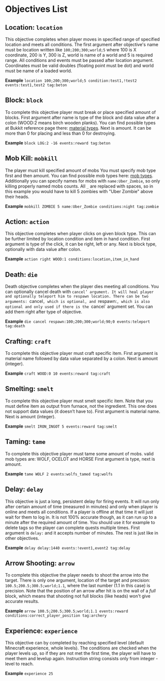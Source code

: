 # Objectives List

## Location: `location`

This objective completes when player moves in specified range of specified location and meets all conditions. The first argument after objective's name must be location written like `100;200;300;world;5` where 100 is X coordinate, 200 is Y, 300 is Z, world is name of a world and 5 is required range. All conditions and events must be passed after location argument. Coordinates must be valid doubles (floating point must be dot) and world must be name of a loaded world.

**Example** `location 100;200;300;world;5 condition:test1,!test2 events:test1,test2 tag:beton`

## Block: `block`

To complete this objective player must break or place specified amount of blocks. First argument after name is type of the block and data value after a colon (WOOD:2 means birch wooden planks). You can find possible types at Bukkit reference page there: [material types](https://hub.spigotmc.org/javadocs/spigot/org/bukkit/Material.html). Next is amount. It can be more than 0 for placing and less than 0 for destroying.

**Example** `block LOG:2 -16 events:reward tag:beton`

## Mob Kill: `mobkill`

The player must kill specified amount of mobs You must specify mob type first and then amount. You can find possible mob types here: [mob types](https://hub.spigotmc.org/javadocs/spigot/org/bukkit/entity/EntityType.html). Additionally you can specify names for mobs with `name:Uber_Zombie`, so only killing properly named mobs counts. All `_` are replaced with spaces, so in this example you would have to kill 5 zombies with "Uber Zombie" above their heads.

**Example** `mobkill ZOMBIE 5 name:Uber_Zombie conditions:night tag:zombie`

## Action: `action`

This objective completes when player clicks on given block type. This can be further limited by location condition and item in hand condition. First argument is type of the click, it can be right, left or any. Next is block type, optionally with data value after colon.

**Example** `action right WOOD:1 conditions:location,item_in_hand`

## Death: `die`

Death objective completes when the player dies meeting all conditions. You can optionally cancel death with `cancel’ argument. It will heal player and optionally teleport him to respawn location. There can be two arguments: `cancel`, which is optional, and `respawn:`, which is also optional and only used if there is the `cancel` argument set. You can add them right after type of objective.

**Example** `die cancel respawn:100;200;300;world;90;0 events:teleport tag:death`

## Crafting: `craft`

To complete this objective player must craft specific item. First argument is material name followed by data value separated by a colon. Next is amount (integer).

**Example** `craft WOOD:0 10 events:reward tag:craft`

## Smelting: `smelt`

To complete this objective player must smelt specific item. Note that you must define item as output from furnace, not the ingredient. This one does not support data values (it doesn’t have to). First argument is material name. Next is amount (integer).

**Example** `smelt IRON_INGOT 5 events:reward tag:smelt`

## Taming: `tame`

To complete this objective player must tame some amount of mobs. valid mob types are: WOLF, OCELOT and HORSE First argument is type, next is amount.

**Example** `tame WOLF 2 events:wolfs_tamed tag:wolfs`

## Delay: `delay`

This objective is just a long, persistent delay for firing events. It will run only after certain amount of time (measured in minutes) and only when player is online and meets all conditions. If a player is offline at that time it will just wait for them to log in. It is not 100% accurate though, as it can run up to a minute after the required amount of time. You should use it for example to delete tags so the player can complete quests multiple times. First argument is `delay:` and it accepts number of minutes. The rest is just like in other objectives.

**Example** `delay delay:1440 events:!event1,event2 tag:delay`

## Arrow Shooting: `arrow`

To complete this objective the player needs to shoot the arrow into the target. There is only one argument, location of the target and precision: `100.5;200.5;300.5;world;1.1`, where the last number (1.1 in this case) is precision. Note that the position of an arrow after hit is on the wall of a _full_ block, which means that shooting not full blocks (like heads) won't give accurate results.

**Example** `arrow 100.5;200.5;300.5;world;1.1 events:reward conditions:correct_player_position tag:archery`

## Experience: `experience`

This objective can by completed by reaching specified level (default Minecraft experience, whole levels). The conditions are checked when the player levels up, so if they are not met the first time, the player will have to meet them and levelup again. Instruction string consists only from integer - level to reach.

**Example** `experience 25`
